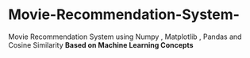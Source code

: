 # Movie-Recommendation-System-
Movie Recommendation System using Numpy , Matplotlib , Pandas  and Cosine Similarity <b>
Based on Machine Learning Concepts
